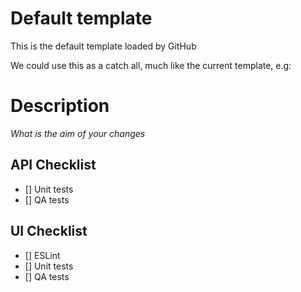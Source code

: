 # Default template

This is the default template loaded by GitHub

We could use this as a catch all, much like the current template, e.g:

# Description

_What is the aim of your changes_

## API Checklist

- [] Unit tests
- [] QA tests

## UI Checklist

- [] ESLint
- [] Unit tests
- [] QA tests
